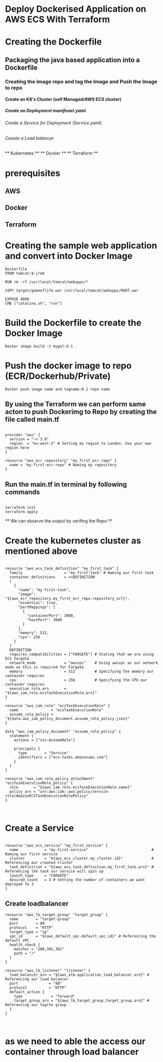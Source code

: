 #                                  Deploy Dockerised Application on AWS ECS With Terraform

# Creating the Dockerfile
## Packaging the java based application into a Dockerfile
### Creating the image repo and tag the Image and Push the Image to repo
#### Create an K8's Cluster (self Managed/AWS ECS cluster)
##### Create an Deployment manifeast.yaml 
###### Create a Service for Deployment (Service.yaml)
###### Ceeate a Load balancer


** Kubernetes **
** Docker **
** Terraform **

# prerequisites
 ##  AWS 
 ## Docker 
 ## Terraform


# Creating the sample web application and convert into Docker Image 

```
Dockerfile
FROM tomcat:8-jre8

RUN rm -rf /usr/local/tomcat/webapps/*

COPY target/gameoflife.war /usr/local/tomcat/webapps/ROOT.war

EXPOSE 8080
CMD ["catalina.sh", "run"]

```

# Build the Dockerfile to create the Docker Image 

```
Docker image build -t mygol:0.1 .

```

# Push the docker image to repo (ECR/Dockerhub/Private)

```
Docker push image name and tagname:0.1 repo name 

```
## By using the Terraform we can perform same acton to push Dockerimg to Repo by creating the file called main.tf 

```

provider "aws" {
  version = "~> 3.0"
  region  = "eu-west-2" # Setting my region to London. Use your own region here
}

resource "aws_ecr_repository" "my_first_ecr_repo" {
  name = "my-first-ecr-repo" # Naming my repository
}

```

## Run the main.tf in terminal by following commands 

```

terraform init
terraform apply

```
** We can observe the output by verifing the Repo **

# Create the kubernetes cluster as mentioned above 

```

resource "aws_ecs_task_definition" "my_first_task" {
  family                   = "my-first-task" # Naming our first task
  container_definitions    = <<DEFINITION
  [
    {
      "name": "my-first-task",
      "image": "${aws_ecr_repository.my_first_ecr_repo.repository_url}",
      "essential": true,
      "portMappings": [
        {
          "containerPort": 3000,
          "hostPort": 3000
        }
      ],
      "memory": 512,
      "cpu": 256
    }
  ]
  DEFINITION
  requires_compatibilities = ["FARGATE"] # Stating that we are using ECS Fargate
  network_mode             = "awsvpc"    # Using awsvpc as our network mode as this is required for Fargate
  memory                   = 512         # Specifying the memory our container requires
  cpu                      = 256         # Specifying the CPU our container requires
  execution_role_arn       = "${aws_iam_role.ecsTaskExecutionRole.arn}"
}

resource "aws_iam_role" "ecsTaskExecutionRole" {
  name               = "ecsTaskExecutionRole"
  assume_role_policy = "${data.aws_iam_policy_document.assume_role_policy.json}"
}

data "aws_iam_policy_document" "assume_role_policy" {
  statement {
    actions = ["sts:AssumeRole"]

    principals {
      type        = "Service"
      identifiers = ["ecs-tasks.amazonaws.com"]
    }
  }
}

resource "aws_iam_role_policy_attachment" "ecsTaskExecutionRole_policy" {
  role       = "${aws_iam_role.ecsTaskExecutionRole.name}"
  policy_arn = "arn:aws:iam::aws:policy/service-role/AmazonECSTaskExecutionRolePolicy"
}

                                          
```

# Create a Service 

```

resource "aws_ecs_service" "my_first_service" {
  name            = "my-first-service"                             # Naming our first service
  cluster         = "${aws_ecs_cluster.my_cluster.id}"             # Referencing our created Cluster
  task_definition = "${aws_ecs_task_definition.my_first_task.arn}" # Referencing the task our service will spin up
  launch_type     = "FARGATE"
  desired_count   = 3 # Setting the number of containers we want deployed to 3
}

```
 
## Create loadbalancer 


```                                          
resource "aws_lb_target_group" "target_group" {
  name        = "target-group"
  port        = 80
  protocol    = "HTTP"
  target_type = "ip"
  vpc_id      = "${aws_default_vpc.default_vpc.id}" # Referencing the default VPC
  health_check {
    matcher = "200,301,302"
    path = "/"
  }
}

resource "aws_lb_listener" "listener" {
  load_balancer_arn = "${aws_alb.application_load_balancer.arn}" # Referencing our load balancer
  port              = "80"
  protocol          = "HTTP"
  default_action {
    type             = "forward"
    target_group_arn = "${aws_lb_target_group.target_group.arn}" # Referencing our tagrte group
  }
}

                                          
```
# as we need to able the access our container through load balancer 
